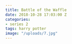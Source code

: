 ```yaml
---
title: Battle of the Waffle
date: 2018-10-28 17:03:00 Z
categories:
- series 2
tags: harry potter
image: "/uploads/7.jpg"
---
```


